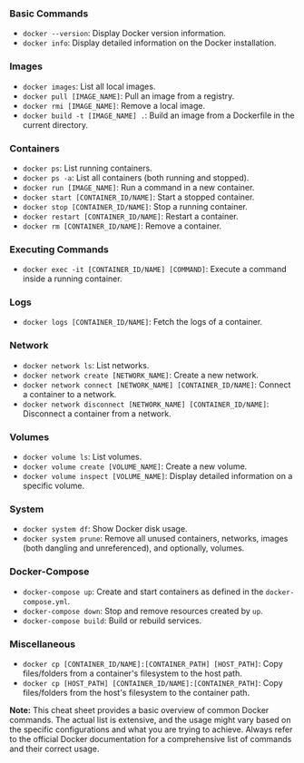 ### Basic Commands
- `docker --version`: Display Docker version information.
- `docker info`: Display detailed information on the Docker installation.

### Images
- `docker images`: List all local images.
- `docker pull [IMAGE_NAME]`: Pull an image from a registry.
- `docker rmi [IMAGE_NAME]`: Remove a local image.
- `docker build -t [IMAGE_NAME] .`: Build an image from a Dockerfile in the current directory.

### Containers
- `docker ps`: List running containers.
- `docker ps -a`: List all containers (both running and stopped).
- `docker run [IMAGE_NAME]`: Run a command in a new container.
- `docker start [CONTAINER_ID/NAME]`: Start a stopped container.
- `docker stop [CONTAINER_ID/NAME]`: Stop a running container.
- `docker restart [CONTAINER_ID/NAME]`: Restart a container.
- `docker rm [CONTAINER_ID/NAME]`: Remove a container.

### Executing Commands
- `docker exec -it [CONTAINER_ID/NAME] [COMMAND]`: Execute a command inside a running container.

### Logs
- `docker logs [CONTAINER_ID/NAME]`: Fetch the logs of a container.

### Network
- `docker network ls`: List networks.
- `docker network create [NETWORK_NAME]`: Create a new network.
- `docker network connect [NETWORK_NAME] [CONTAINER_ID/NAME]`: Connect a container to a network.
- `docker network disconnect [NETWORK_NAME] [CONTAINER_ID/NAME]`: Disconnect a container from a network.

### Volumes
- `docker volume ls`: List volumes.
- `docker volume create [VOLUME_NAME]`: Create a new volume.
- `docker volume inspect [VOLUME_NAME]`: Display detailed information on a specific volume.

### System
- `docker system df`: Show Docker disk usage.
- `docker system prune`: Remove all unused containers, networks, images (both dangling and unreferenced), and optionally, volumes.

### Docker-Compose
- `docker-compose up`: Create and start containers as defined in the `docker-compose.yml`.
- `docker-compose down`: Stop and remove resources created by `up`.
- `docker-compose build`: Build or rebuild services.

### Miscellaneous
- `docker cp [CONTAINER_ID/NAME]:[CONTAINER_PATH] [HOST_PATH]`: Copy files/folders from a container's filesystem to the host path.
- `docker cp [HOST_PATH] [CONTAINER_ID/NAME]:[CONTAINER_PATH]`: Copy files/folders from the host's filesystem to the container path.

**Note:** This cheat sheet provides a basic overview of common Docker commands. 
The actual list is extensive, and the usage might vary based on the specific configurations and what you are trying to achieve. 
Always refer to the official Docker documentation for a comprehensive list of commands and their correct usage.
